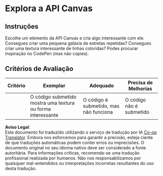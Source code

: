 <!--
CO_OP_TRANSLATOR_METADATA:
{
  "original_hash": "ca1cf78a4c60df77ab32a154ec024d7f",
  "translation_date": "2025-08-24T12:35:22+00:00",
  "source_file": "6-space-game/2-drawing-to-canvas/assignment.md",
  "language_code": "pt"
}
-->
# Explora a API Canvas

## Instruções

Escolhe um elemento da API Canvas e cria algo interessante com ele. Consegues criar uma pequena galáxia de estrelas repetidas? Consegues criar uma textura interessante de linhas coloridas? Podes procurar inspiração no CodePen (mas não copies).

## Critérios de Avaliação

| Critério  | Exemplar                                                  | Adequado                           | Precisa de Melhorias  |
| --------- | --------------------------------------------------------- | ---------------------------------- | --------------------- |
|           | O código submetido mostra uma textura ou forma interessante | O código é submetido, mas não funciona | O código não é submetido |

**Aviso Legal**:  
Este documento foi traduzido utilizando o serviço de tradução por IA [Co-op Translator](https://github.com/Azure/co-op-translator). Embora nos esforcemos para garantir a precisão, esteja ciente de que traduções automáticas podem conter erros ou imprecisões. O documento original no seu idioma nativo deve ser considerado a fonte autoritária. Para informações críticas, recomenda-se uma tradução profissional realizada por humanos. Não nos responsabilizamos por quaisquer mal-entendidos ou interpretações incorretas resultantes do uso desta tradução.